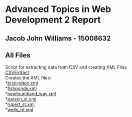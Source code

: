Advanced Topics in Web Development 2 Report
=======
## Jacob John Williams - 15008632

## All Files
Script for extracting data from CSV and creating XML Files  
[CSVExtract](https://github.com/SnoozyRests/atiwd2/blob/master/php/CSVExtract.php)  
Creates the XML files:  
*[brislington.xml](https://github.com/SnoozyRests/atiwd2/blob/master/xml/original/brislington.xml)  
*[fishponds.xml](https://github.com/SnoozyRests/atiwd2/blob/master/xml/original/fishponds.xml)  
*[newfoundland_way.xml](https://github.com/SnoozyRests/atiwd2/blob/master/xml/original/newfoundland_way.xml)  
*[parson_st.xml](https://github.com/SnoozyRests/atiwd2/blob/master/xml/original/parson_st.xml)  
*[rupert_st.xml](https://github.com/SnoozyRests/atiwd2/blob/master/xml/original/rupert_st.xml)  
*[wells_rd.xml](https://github.com/SnoozyRests/atiwd2/blob/master/xml/original/wells_rd.xml)  


